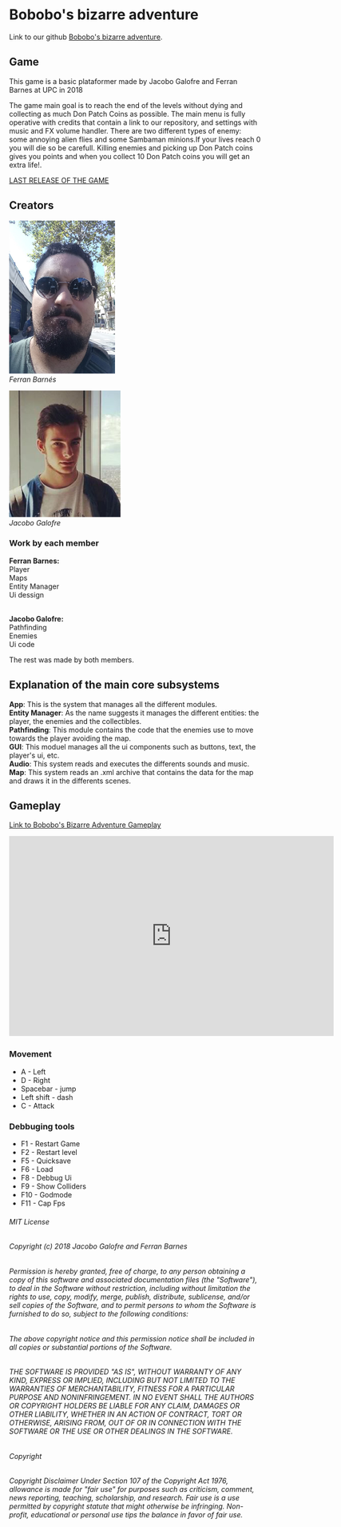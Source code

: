 <h1>Bobobo's bizarre adventure</h1>

<p>Link to our github <a href="https://github.com/sherzock/Bobobo-s-adventure">Bobobo's bizarre adventure</a>.</p>

<h2>Game</h2>

This game is a basic plataformer made by Jacobo Galofre and Ferran Barnes at UPC in 2018 

The game main goal is to reach the end of the levels without dying and collecting as much Don Patch Coins as possible. The main menu is fully operative with credits that contain a link to our repository, and settings with music and FX volume handler. There are two different types of enemy: some annoying alien flies and some Sambaman minions.If your lives reach 0 you will die so be carefull. Killing enemies and picking up Don Patch coins gives you points and when you collect 10 Don Patch coins you will get an extra life!.<br>

[LAST RELEASE OF THE GAME](https://github.com/sherzock/Bobobo-s-bizarre-adventure/releases/tag/1.0)

<h2>Creators</h2>

![alt Team](Webpage/Ferran_Barnes.jpg)<br>
<em>Ferran Barnés</em>

![alt Team](Webpage/Jacobo_Galofre.png)<br>
<em>Jacobo Galofre</em>

<h3>Work by each member</h3>
<b>Ferran Barnes:</b><br>
Player<br>
Maps<br>
Entity Manager<br>
Ui dessign<br><br>

<b>Jacobo Galofre:</b><br>
Pathfinding<br>
Enemies<br>
Ui code<br>

The rest was made by both members.

<h2>Explanation of the main core subsystems</h2>

<b>App</b>: This is the system that manages all the different modules.<br>
<b>Entity Manager</b>: As the name suggests it manages the different entities: the player, the enemies and the collectibles.<br>
<b>Pathfinding</b>: This module contains the code that the enemies use to move towards the player avoiding the map.<br>
<b>GUI</b>: This moduel manages all the ui components such as buttons, text, the player's ui, etc.<br>
<b>Audio</b>: This system reads and executes the differents sounds and music. <br>
<b>Map</b>: This system reads an .xml archive that contains the data for the map and draws it in the differents scenes.<br>



<h2>Gameplay</h2>

[Link to Bobobo's Bizarre Adventure Gameplay](https://www.youtube.com/watch?v=n0YBz79lIgU&t=)

<iframe width="650" height="400" src="https://www.youtube.com/watch?v=n0YBz79lIgU&t=" frameborder="0" allow="autoplay;encrypted-media" allowfullscreen></iframe>

<h3>Movement</h3>

<ul>
  <li>A - Left</li>
  <li>D - Right</li>
  <li>Spacebar - jump</li>
  <li>Left shift - dash</li>
  <li>C - Attack</li>
</ul> 

<h3>Debbuging tools</h3>

<ul>
  <li>F1 - Restart Game</li>
  <li>F2 - Restart level</li>
  <li>F5 - Quicksave</li>
  <li>F6 - Load</li>
  <li>F8 - Debbug Ui</li>
  <li>F9 - Show Colliders</li>
  <li>F10 - Godmode</li>
  <li>F11 - Cap Fps</li>
</ul> 

<h6>MIT License</h6>

<h6><em>Copyright (c) 2018 Jacobo Galofre and Ferran Barnes</em></h6>

<h6><em>Permission is hereby granted, free of charge, to any person obtaining a copy
of this software and associated documentation files (the "Software"), to deal
in the Software without restriction, including without limitation the rights
to use, copy, modify, merge, publish, distribute, sublicense, and/or sell
copies of the Software, and to permit persons to whom the Software is
furnished to do so, subject to the following conditions:</em></h6>

<h6><em>The above copyright notice and this permission notice shall be included in all
copies or substantial portions of the Software.</em></h6>

<h6><em>THE SOFTWARE IS PROVIDED "AS IS", WITHOUT WARRANTY OF ANY KIND, EXPRESS OR
IMPLIED, INCLUDING BUT NOT LIMITED TO THE WARRANTIES OF MERCHANTABILITY,
FITNESS FOR A PARTICULAR PURPOSE AND NONINFRINGEMENT. IN NO EVENT SHALL THE
AUTHORS OR COPYRIGHT HOLDERS BE LIABLE FOR ANY CLAIM, DAMAGES OR OTHER
LIABILITY, WHETHER IN AN ACTION OF CONTRACT, TORT OR OTHERWISE, ARISING FROM,
OUT OF OR IN CONNECTION WITH THE SOFTWARE OR THE USE OR OTHER DEALINGS IN THE
SOFTWARE.</em></h6>

<h6>Copyright</h6>
<h6><em>Copyright Disclaimer Under Section 107 of the Copyright Act 1976, allowance is made for "fair use" for purposes such as criticism, comment, news reporting, teaching, scholarship, and research. Fair use is a use permitted by copyright statute that might otherwise be infringing. Non-profit, educational or personal use tips the balance in favor of fair use.</em></h6>
